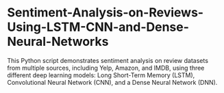 # Sentiment-Analysis-on-Reviews-Using-LSTM-CNN-and-Dense-Neural-Networks
This Python script demonstrates sentiment analysis on review datasets from multiple sources, including Yelp, Amazon, and IMDB, using three different deep learning models: Long Short-Term Memory (LSTM), Convolutional Neural Network (CNN), and a Dense Neural Network (DNN).
